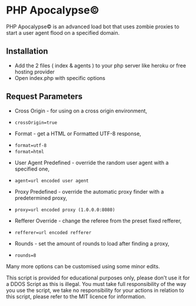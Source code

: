# PHP Apocalypse©
PHP Apocalypse© is an advanced load bot that uses zombie proxies to start a user agent flood on a specified domain.
    
## Installation    
* Add the 2 files ( index & agents ) to your php server like heroku or free hosting provider    
* Open index.php with specific options

   
   
## Request Parameters    
* Cross Origin - for using on a cross origin environment,    
- `crossOrigin=true`    

* Format - get a HTML or Formatted UTF-8 response,    
- `format=utf-8`    
- `format=html`   
    
* User Agent Predefined - override the random user agent with a specified one,   
- `agent=url encoded user agent`    
    
* Proxy Predefined  - override the automatic proxy finder with a predetermined proxy,   
- `proxy=url encoded proxy (1.0.0.0:8080)`    
   
* Refferer Override - change the referee from the preset fixed refferer,
- `refferer=url encoded refferer`
 
* Rounds - set the amount of rounds to load after finding a proxy,   
- `rounds=8`   
     
Many more options can be customised using some minor edits.
 
This script is provided for educational purposes only, please don't use it for a DDOS Script as this is illegal. You must take full responsibility of the way you use the script, we take no responsibility for your actions in relation to this script, please refer to the MIT licence for information.
